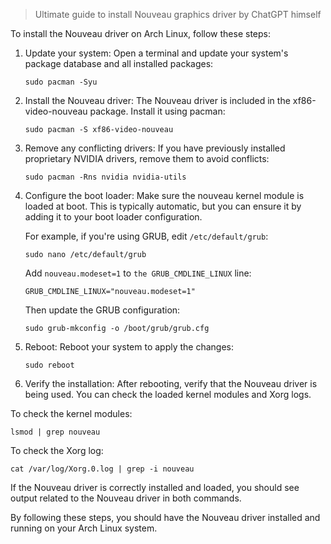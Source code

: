 > Ultimate guide to install Nouveau graphics driver by ChatGPT himself
>

To install the Nouveau driver on Arch Linux, follow these steps:

1. Update your system:
   Open a terminal and update your system's package database and all installed packages:
   ```
   sudo pacman -Syu
   ```
   
3. Install the Nouveau driver:
   The Nouveau driver is included in the xf86-video-nouveau package. Install it using pacman:
   ```
   sudo pacman -S xf86-video-nouveau
   ```
   
5. Remove any conflicting drivers:
   If you have previously installed proprietary NVIDIA drivers, remove them to avoid conflicts:
   ```
   sudo pacman -Rns nvidia nvidia-utils
   ```
   
7. Configure the boot loader:
   Make sure the nouveau kernel module is loaded at boot. This is typically automatic, but you can ensure it by adding it to your boot loader configuration.

   For example, if you're using GRUB, edit `/etc/default/grub`:
   ```
   sudo nano /etc/default/grub
   ```
   
   Add `nouveau.modeset=1` to `the GRUB_CMDLINE_LINUX` line:

   ```
   GRUB_CMDLINE_LINUX="nouveau.modeset=1"
   ```
   
   Then update the GRUB configuration:
   ```
   sudo grub-mkconfig -o /boot/grub/grub.cfg
   ```
   
9. Reboot:
   Reboot your system to apply the changes:

   ```
   sudo reboot
   ```
   
10. Verify the installation:
   After rebooting, verify that the Nouveau driver is being used. You can check the loaded kernel modules and Xorg logs.

   To check the kernel modules:

   ```
   lsmod | grep nouveau
   ```

   To check the Xorg log:

   ```  
   cat /var/log/Xorg.0.log | grep -i nouveau
   ```

If the Nouveau driver is correctly installed and loaded, you should see output related to the Nouveau driver in both commands.

By following these steps, you should have the Nouveau driver installed and running on your Arch Linux system.
